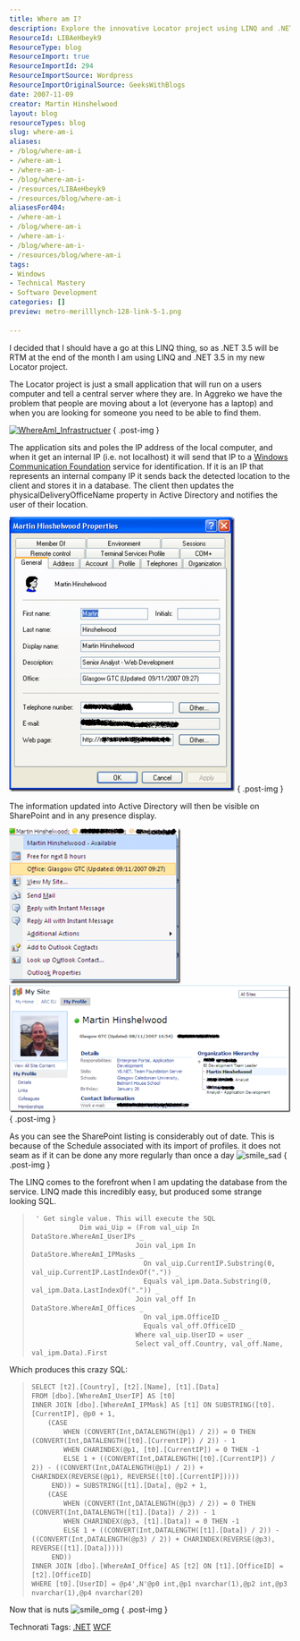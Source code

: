 ```yaml
---
title: Where am I?
description: Explore the innovative Locator project using LINQ and .NET 3.5 to track user locations in real-time, enhancing connectivity and efficiency in your workplace.
ResourceId: LIBAeHbeyk9
ResourceType: blog
ResourceImport: true
ResourceImportId: 294
ResourceImportSource: Wordpress
ResourceImportOriginalSource: GeeksWithBlogs
date: 2007-11-09
creator: Martin Hinshelwood
layout: blog
resourceTypes: blog
slug: where-am-i
aliases:
- /blog/where-am-i
- /where-am-i
- /where-am-i-
- /blog/where-am-i-
- /resources/LIBAeHbeyk9
- /resources/blog/where-am-i
aliasesFor404:
- /where-am-i
- /blog/where-am-i
- /where-am-i-
- /blog/where-am-i-
- /resources/blog/where-am-i
tags:
- Windows
- Technical Mastery
- Software Development
categories: []
preview: metro-merilllynch-128-link-5-1.png

---
```

I decided that I should have a go at this LINQ thing, so as .NET 3.5 will be RTM at the end of the month I am using LINQ and .NET 3.5 in my new Locator project.

The Locator project is just a small application that will run on a users computer and tell a central server where they are. In Aggreko we have the problem that people are moving about a lot (everyone has a laptop) and when you are looking for someone you need to be able to find them.

[![WhereAmI_Infrastructuer](images/WhereamI_97C1-WhereAmI_Infrastructuer_thumb-4-7.gif)](http://blog.hinshelwood.com/files/2011/05/GWB-WindowsLiveWriter-WhereamI_97C1-WhereAmI_Infrastructuer.gif)
{ .post-img }

The application sits and poles the IP address of the local computer, and when it get an internal IP (i.e. not localhost) it will send that IP to a [Windows Communication Foundation](http://wcf.netfx3.com "Windows Communication Foundation") service for identification. If it is an IP that represents an internal company IP it sends back the detected location to the client and stores it in a database. The client then updates the physicalDeliveryOfficeName property in Active Directory and notifies the user of their location.

[![image](images/WhereamI_97C1-image_thumb_1-1-4.png)](http://blog.hinshelwood.com/files/2011/05/GWB-WindowsLiveWriter-WhereamI_97C1-image_1.png)
{ .post-img }

The information updated into Active Directory will then be visible on SharePoint and in any presence display.

[![image](images/WhereamI_97C1-image_thumb-3-6.png)](http://blog.hinshelwood.com/files/2011/05/GWB-WindowsLiveWriter-WhereamI_97C1-image.png) [![image](images/WhereamI_97C1-image_thumb_2-2-5.png)](http://blog.hinshelwood.com/files/2011/05/GWB-WindowsLiveWriter-WhereamI_97C1-image_2.png)
{ .post-img }

As you can see the SharePoint listing is considerably out of date. This is because of the Schedule associated with its import of profiles. it does not seam as if it can be done any more regularly than once a day ![smile_sad](images/smile_sad-7-3.gif)
{ .post-img }

The LINQ comes to the forefront when I am updating the database from the service. LINQ made this incredibly easy, but produced some strange looking SQL.

> ```
>  ' Get single value. This will execute the SQL
>             Dim wai_Uip = (From val_uip In DataStore.WhereAmI_UserIPs _
>                           Join val_ipm In DataStore.WhereAmI_IPMasks _
>                             On val_uip.CurrentIP.Substring(0, val_uip.CurrentIP.LastIndexOf(".")) _
>                             Equals val_ipm.Data.Substring(0, val_ipm.Data.LastIndexOf(".")) _
>                           Join val_off In DataStore.WhereAmI_Offices _
>                             On val_ipm.OfficeID _
>                             Equals val_off.OfficeID _
>                           Where val_uip.UserID = user _
>                           Select val_off.Country, val_off.Name, val_ipm.Data).First
> ```

[](http://11011.net/software/vspaste)

Which produces this crazy SQL:

> ```
> SELECT [t2].[Country], [t2].[Name], [t1].[Data]
> FROM [dbo].[WhereAmI_UserIP] AS [t0]
> INNER JOIN [dbo].[WhereAmI_IPMask] AS [t1] ON SUBSTRING([t0].[CurrentIP], @p0 + 1,
>     (CASE
>         WHEN (CONVERT(Int,DATALENGTH(@p1) / 2)) = 0 THEN (CONVERT(Int,DATALENGTH([t0].[CurrentIP]) / 2)) - 1
>         WHEN CHARINDEX(@p1, [t0].[CurrentIP]) = 0 THEN -1
>         ELSE 1 + ((CONVERT(Int,DATALENGTH([t0].[CurrentIP]) / 2)) - ((CONVERT(Int,DATALENGTH(@p1) / 2)) + CHARINDEX(REVERSE(@p1), REVERSE([t0].[CurrentIP]))))
>      END)) = SUBSTRING([t1].[Data], @p2 + 1,
>     (CASE
>         WHEN (CONVERT(Int,DATALENGTH(@p3) / 2)) = 0 THEN (CONVERT(Int,DATALENGTH([t1].[Data]) / 2)) - 1
>         WHEN CHARINDEX(@p3, [t1].[Data]) = 0 THEN -1
>         ELSE 1 + ((CONVERT(Int,DATALENGTH([t1].[Data]) / 2)) - ((CONVERT(Int,DATALENGTH(@p3) / 2)) + CHARINDEX(REVERSE(@p3), REVERSE([t1].[Data]))))
>      END))
> INNER JOIN [dbo].[WhereAmI_Office] AS [t2] ON [t1].[OfficeID] = [t2].[OfficeID]
> WHERE [t0].[UserID] = @p4',N'@p0 int,@p1 nvarchar(1),@p2 int,@p3 nvarchar(1),@p4 nvarchar(20)
> ```
>
> [](http://11011.net/software/vspaste)

Now that is nuts ![smile_omg](images/smile_omg-6-2.gif)
{ .post-img }

Technorati Tags: [.NET](http://technorati.com/tags/.NET) [WCF](http://technorati.com/tags/WCF)
